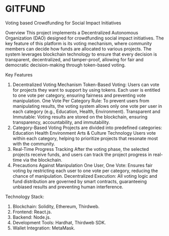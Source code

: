 # GITFUND

Voting based Crowdfunding for Social Impact Initiatives

Overview
This project implements a Decentralized Autonomous Organization (DAO) designed for crowdfunding social impact initiatives. The key feature of this platform is its voting mechanism, where community members can decide how funds are allocated to various projects. The system leverages blockchain technology to ensure that every decision is transparent, decentralized, and tamper-proof, allowing for fair and democratic decision-making through token-based voting.

Key Features
1. Decentralized Voting Mechanism
Token-Based Voting: Users can vote for projects they want to support by using tokens. Each user is entitled to one vote per category, ensuring fairness and preventing vote manipulation.
One Vote Per Category Rule: To prevent users from manipulating results, the voting system allows only one vote per user in each category (e.g., Education, Health, Environment).
Transparent and Immutable: Voting results are stored on the blockchain, ensuring transparency, accountability, and immutability.
2. Category-Based Voting
Projects are divided into predefined categories:
Education
Health
Environment
Arts & Culture
Technology
Users vote within each category, helping to prioritize projects that resonate most with the community.
3. Real-Time Progress Tracking
After the voting phase, the selected projects receive funds, and users can track the project progress in real-time via the blockchain.
4. Precautions Against Manipulation
One User, One Vote: Ensures fair voting by restricting each user to one vote per category, reducing the chance of manipulation.
Decentralized Execution: All voting logic and fund distribution are governed by smart contracts, guaranteeing unbiased results and preventing human interference.


Technology Stack:
1. Blockchain: Solidity, Ethereum, Thirdweb.
2. Frontend: React.js.
3. Backend: Node.js.
4. Development Tools: Hardhat, Thirdweb SDK.
5. Wallet Integration: MetaMask.
